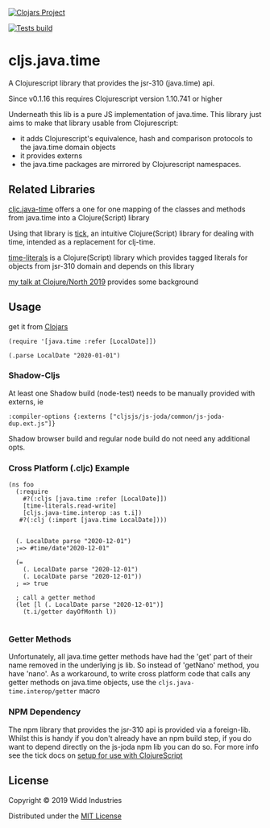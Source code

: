 [![Clojars Project](https://img.shields.io/clojars/v/com.widdindustries/time-literals.svg)](https://clojars.org/com.widdindustries/cljs.java-time)

[![Tests build](https://github.com/henryw374/time-literals/actions/workflows/tests.yaml/badge.svg)](https://github.com/henryw374/cljs.java-time/actions/workflows/tests.yaml)


# cljs.java.time

A Clojurescript library that provides the jsr-310 (java.time) api. 

Since v0.1.16 this requires Clojurescript version 1.10.741 or higher 

Underneath this lib is a pure JS implementation of java.time. This library just aims to make that 
library usable from Clojurescript:

* it adds Clojurescript's equivalence, hash and comparison protocols to the java.time
domain objects
* it provides externs
* the java.time packages are mirrored by Clojurescript namespaces.
 
## Related Libraries

[cljc.java-time](https://github.com/henryw374/cljc.java-time) offers a one for one mapping of the classes and methods from
java.time into a Clojure(Script) library 
 
Using that library is [tick](https://clojars.org/tick), an intuitive Clojure(Script) library for dealing with time, intended as a replacement for clj-time. 

[time-literals](https://github.com/henryw374/time-literals) is a Clojure(Script) library which provides tagged literals for objects from jsr-310 domain and depends on this library
  
[my talk at Clojure/North 2019](https://www.youtube.com/watch?v=UFuL-ZDoB2U) provides some background

## Usage

get it from [Clojars](https://clojars.org/cljs.java-time) 

```
(require '[java.time :refer [LocalDate]])

(.parse LocalDate "2020-01-01")
```

### Shadow-Cljs 

At least one Shadow build (node-test) needs to be manually provided with externs, ie

```
:compiler-options {:externs ["cljsjs/js-joda/common/js-joda-dup.ext.js"]}
```

Shadow browser build and regular node build do not need any additional opts.

### Cross Platform (.cljc) Example

```
(ns foo
  (:require
    #?(:cljs [java.time :refer [LocalDate]])
    [time-literals.read-write]
    [cljs.java-time.interop :as t.i])
   #?(:clj (:import [java.time LocalDate])))
   
   
  (. LocalDate parse "2020-12-01")
  ;=> #time/date"2020-12-01"
  
  (= 
    (. LocalDate parse "2020-12-01")
    (. LocalDate parse "2020-12-01"))
  ; => true  
  
  ; call a getter method
  (let [l (. LocalDate parse "2020-12-01")]
    (t.i/getter dayOfMonth l))
  
```

### Getter Methods
Unfortunately, all java.time getter methods have had the 'get' part of their name removed in the underlying 
 js lib. So instead of 'getNano' method, you have 'nano'. As a workaround, to write cross platform code that calls any getter methods on java.time objects, use the
`cljs.java-time.interop/getter` macro



### NPM Dependency 

The npm library that provides the jsr-310 api is provided via a foreign-lib.
Whilst this is handy if you don't already have an npm build step, if you do want to depend directly on the
js-joda npm lib you can do so. For more info see the tick docs on [setup for use with ClojureScript](https://github.com/juxt/tick/blob/master/docs/cljs.adoc) 

## License

Copyright © 2019 Widd Industries

Distributed under the [MIT License](/LICENSE)
